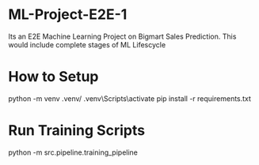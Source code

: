 # ML-Project-E2E-1

Its an E2E Machine Learning Project on Bigmart Sales Prediction. This would include complete stages of ML Lifescycle

# How to Setup

python -m venv .venv/
.venv\Scripts\activate
pip install -r requirements.txt

# Run Training Scripts

python -m src.pipeline.training_pipeline

